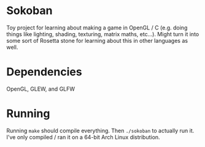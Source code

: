 # Sokoban

Toy project for learning about making a game in OpenGL / C (e.g. doing things like lighting, shading, texturing, matrix maths, etc...). 
Might turn it into some sort of Rosetta stone for learning about this in other languages as well.

# Dependencies

OpenGL, GLEW, and GLFW

# Running

Running `make` should compile everything. Then `./sokoban` to actually run it. I've only compiled / ran it on a 64-bit Arch Linux distribution.
